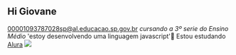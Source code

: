 ## Hi Giovane 
00001093787028sp@al.educacao.sp.gov.br 
_cursando a 3º serie do Ensino Médio_
'estoy desenvolvendo uma linguagem javascript'🖤
Estou estudando [Alura](https://alura.com.br) 
![](https://media1.tenor.com/m/GEp5xSWEhBMAAAAd/rafinha-quando.gif)

